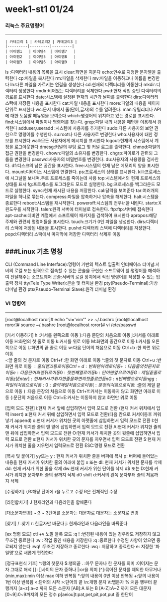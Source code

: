 # week1-st1 01/24

### 리눅스 주요명령어
---------------------------------------------------

```
| 카테고리 1 | 카테고리2 | 카테고리3 |
|---------|---------|---------|
| 아이템1   | 아이템4  | 아이템7   |
| 아이템2   | 아이템5  | 아이템8   |
| 아이템3   | 아이템6  | 아이템9   |
```
ls :디렉터리 내용의 목록을 표시
clear:화면을 지운다
echo:인수로 지정한 문자열을 출력한다
cp:파일을 복사한다
rm:파일을 삭제한다
mv:파일을 이동하고나 이름을 변경한다
ln:다른 파일을 가르키는 연결을 생성한다
cd:현재의 디렉터리를 이동한다
mkdir:디렉터리 생성한다
rmdir:비어있는 디렉터리를 삭제한다
pwd:현재 작업 중인 디렉터리의 경로를 표시한다
date:시스템에 설정된 현재의 시간과 날짜를 출력한다
dirs:디렉터리 스택에 저장된 내용을 표시한다
cat:파일 내용을 표시한다
more:파일의 내용을 페이지 단위로 표시한다
wc:문서 내에서 줄(단어,글자)의 수를 알려준다.
man:유틸리티나 API에 대한 도움말 메뉴얼을 보여준다
which:명령어의 위치하고 있는 경로를 표시한다.
find:시스템에서 파일이나 명령어를 찾는다.
grep:파일 내의 내용을 패턴을 이용해서 검색한다
adduser,useradd :시스템에 사용자를 추가한다
sudo:다른 사용자의 보안 권한으로 명령어를 수행한다.
su:root나 다른 사용자로 변경한다
who:사용자에 대한 정보를 표시한다
wall:모든 사용자에게 메시지를 표시한다
logout:현재의 시스템에서 계정을 로그아웃한다
dmesg:커널의 부팅 로그 및 커널 로그를 출력한다.
chmod:파일의 접근 권한을 변경한다.
chown:파일의 소유자를 변경한다.
chgrp:파이로가 관련되 그룹을 변경한다
passwd:사용자의 비밀번호를 변경한다.
du:사용자의 사용량을 검사한다.
df:디스크의 남은 공간을 표시한다.
free:시스템의 현재 남은 메모리의 양을 표시한다.
mount:디바이스 시스템에 연결한다.
ps:프로세스의 상태를 표시한다.
kill:프로세스에 시그널을 보내며.주로 프로세스를 죽이는데 사용
top:시스템에서의 현재 프로세스의 상태를 표시
fg:프로세스를 포그라운드 모드로 실행한다.
bg:프로세스를 백그라운드 모드로 실행한다.
sync:현재 캐시된 내용을 저장한다.
cal:달력을 보여준다
tar:여러개의 파일을 하나로 묶는다.
compress:파일을 압축하거나 압축을 해제한다.
halt:시스템을 종료한다
reboot:시스템을 재시작한다.
poweroff:시스템의 전우너을 내린다.
startx:X 윈도우를 시작한다.
talen:원격 서버에 터미널로 접속한다.
ftp:ftp:서버에 접속한다
apt-cache:데비안 계열에서 소프트웨어 패키지를 검색하여 표시한다
apropos:해당 주제와 관련되 명령어들을 표시한다.
touch:크기가 0인 파일을 생성한다.
dirs:디렉터리 스택에 저장된 내용을 표시한다.
pushd:디렉터리 스택에 디렉터리를 저장한다.
popd:디렉터리 스택에서 마지막에 저장한 디렉터리 삭제후 이동 




###Linux 기초 명칭
---------------------------------------------------

CLI (Command Line Interface):명령어 기반의 텍스트 입출력 인터페이스
터미널:서버의 로컬 또는 원격으로 접속할 수 있는 콘솔을 구현한 소프트웨어
쉘:명령어를 해석하여 전달해주는 소프트웨어
콘솔:서버의 로컬 장치에서 직접 명령어를 작성할 수 있는 입출력 장치
tty(Tele Type Writer):콘솔 및 터미널 환경
pty(Pseudo-Terminal):가상 터미널 환경
pts(Pseudo-Terminal Slave):원격 터미널 환경


### VI 명령어 
---------------------------------------------------

[root@localhost roror]# echo "vi='vim'" >> ~/.bashrc
[root@localhost roror]# source ~/.bashrc
[root@localhost roror]# vi /etc/passwd

[커서 이동하기]
h :커서를 왼쪽으로 이동	 }:다음 문단의 처음으로 이동
j:커서를 아래로 이동		H:화면의 첫 줄로 이동
k:커서를 위로 이동		M:화면의 중간으로 이동
l:커서를 오른쪽으로 이동	L:화면의 끝 줄로 이동
w:다음 단어의 처음으로 이동 	Ctrl+b :한 화면 위로 이동  
-:앞 줄의 첫 문자로 이동	Ctrl+f :한 화면 아래로 이동
^:줄의 첫 문자로 이동 		Ctrl+u :반 화면 위로 이동
$:줄의 맨 끄틍로 이동 		Ctrl+d :반 화면 아래로 이동
+:다음 줄의 첫 문자로 이동	e:다음 단어의 맨 뒤로 이동
0:첫번째 열로 이동		b:단어 맨 앞으로 이동
G:제일 끝줄로 이동		z[Enter]:현재 커서가 위치한 줄을 화면의 첫줄로 만듬
nG:n번째 행으로 이동		n%:입력한 n퍼센트에 해당하는 줄로 이동
gg:파일의 처음으로 이동	:0 : 줄의 제일 처음으로 이동
( :문장의 처음으로 이동 	:$ :줄의 제일 끝으로 이동
) :다음 문장의 처음으로 이동 	Ctrl+Y:커서는 이동하지 않고 화면만 아래로 이동
{:문단의 처음으로 이동		Ctrl+E:커서는 이동하지 않고 화면만 위로 이동


[입력 모드 전환]
i:현재 커서 앞에 삽입하면서 입력 모드로 전환 (현재 커서 위치에서 입력 insert)
a:현재 커서 뒤에 삽입하면서 입력 모드로 전환(다음 칸으로 커서이동후 끼워넣기 append)
o:현재 커서가 위치한 곳의 아랫줄에 삽입하면서 입력 모드로 전환
I:현재 커서가 위치한 줄의 맨 앞에 삽입하면서 입력 모드로 전환
A:현재 커서가 위치한 줄의 맨 뒤에 삽입하면서 입력 모드로 전환
O:현재 커서가 위치한 곳의 윗줄에 삽입하면서 입력 모드로 전환
s:현재 커서가 위치한 곳의 문자를 지우면서 입력 모드로 전환
S:현재 커서가 위치한 줄을 지우면서 입력모드로 전환
ESC:명령 모드로 전환


[복사 및 붙이기]
yy또는 y  : 현재 커서가 위치한 줄을 버퍼에 복사
p: 버퍼에 들어있는 내용을 현재 커서가 위치한 줄의 아래에 붙임
x 또는 dl: 현재 커서가 위치한 문자를 삭제
dd: 현재 커서가 위한 줄을 삭제
dw:현재 커서가 위한 단어를 삭제
d$ 또는 D:현재 커서가 위치한 문자부터 줄의 끝까지 삭제
d0 shift d:커서의 왼쪽 문자부터 줄의 처음까지 삭제


[수정하기]
r,R:해당 단어에 r을 누르고 수정 R은 전체적인 수정

[라인합치기]
J 현재라인과 다음라인을 합해준다

[대소문자변경]
~:3 ~ 3단어를 소문자는 대문자로 대문자는 소문자로 변경

[찾기]
/ :찾기
r: 한글자만 바꾼다
j: 현재라인과 다음라인을 바꿔준다

[ex 명령 모드]
ctl +v 노말 블록 모드
:q ! :변경된 내용이 있는 경우라도 저장하지 않고 무조건 종료한다
:w  : 작업 중인 내용을 저장한다
:q   :종료한다 수정된 사항이 있으면 종료되지 않는다
:wq! :무조건 저장하고 종료한다
:wq  : 저장하고 종료한다
e: 지정한 '파일명'으로 새롭게 편집한다

[정규표현식 기호]
^:행의 첫문자   			$:행의끝
. :아무 문자나 한 문자를 의미		\:이어지는 문자 그대로 해석
[] :[]사이의 문자 중하나	  	\|:or을 의미
[^]:묶어진 문자를 제외한 아무거나		\{min,max\}:min 이상 max 이하 반복됨
*:앞의 내용이 0번 이상 반복됨 		\+:앞의 내용이 1번 이상 반복됨
\<:단어의 시작			\>:단어의 끝
\n:개행 문자			\t:탭문자
%:처음 행부터 끝 행까지		[a~z]:a~z 까지 모든 소문자
[AB]:A 또는 B			[A-Z]:A~Z 까지 모든 대문자
[0~9]:0~9까지의 모든 정수		p[aeiou]t:pat,pet,pit,pot,put 중 한단어
 
